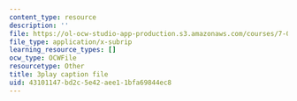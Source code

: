 ```yaml
---
content_type: resource
description: ''
file: https://ol-ocw-studio-app-production.s3.amazonaws.com/courses/7-01sc-fundamentals-of-biology-fall-2011/43101147bd2c5e42aee11bfa69844ec8_zLGHH9Rwvlw.vtt
file_type: application/x-subrip
learning_resource_types: []
ocw_type: OCWFile
resourcetype: Other
title: 3play caption file
uid: 43101147-bd2c-5e42-aee1-1bfa69844ec8
---
```

